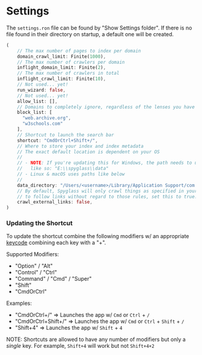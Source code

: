 # Settings

The `settings.ron` file can be found by "Show Settings folder". If there is no
file found in their directory on startup, a default one will be created.

``` rust
(
    // The max number of pages to index per domain
    domain_crawl_limit: Finite(1000),
    // The max number of crawlers per domain
    inflight_domain_limit: Finite(2),
    // The max number of crawlers in total
    inflight_crawl_limit: Finite(10),
    // Not used... yet!
    run_wizard: false,
    // Not used... yet!
    allow_list: [],
    // Domains to completely ignore, regardless of the lenses you have installed.
    block_list: [
      "web.archive.org",
      "w3schools.com"
    ],
    // Shortcut to launch the search bar
    shortcut: "CmdOrCtrl+Shift+/",
    // Where to store your index and index metadata
    // The exact default location is dependent on your OS
    //
    // - NOTE: If you're updating this for Windows, the path needs to use double backward slashes
    //   like so: "E:\\spyglass\\data"
    // - Linux & macOS uses paths like below
    //
    data_directory: "/Users/<username>/Library/Application Support/com.athlabs.spyglass",
    // By default, Spyglass will only crawl things as specified in your lenses. If you want
    // to follow links without regard to those rules, set this to true.
    crawl_external_links: false,
)
```

### Updating the Shortcut

To update the shortcut combine the following modifiers w/ an appropriate
[keycode](https://docs.rs/tao/0.8.3/tao/keyboard/enum.KeyCode.html) combining each key with a "+".

Supported Modifiers:

* "Option" / "Alt"
* "Control" / "Ctrl"
* "Command" / "Cmd" / "Super"
* "Shift"
* "CmdOrCtrl"

Examples:

* "CmdOrCtrl+/" => Launches the app w/ `Cmd` or `Ctrl` + `/`
* "CmdOrCtrl+Shift+/" => Launches the app w/ `Cmd` or `Ctrl` + `Shift` + `/`
* "Shift+4" => Launches the app w/ `Shift` + `4`

NOTE: Shortcuts are allowed to have any number of modifiers but only a *single* key.
For example, `Shift+4` will work but not `Shift+4+2`
